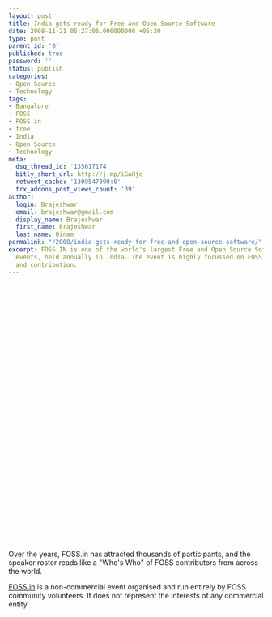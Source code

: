 ```yaml
---
layout: post
title: India gets ready for Free and Open Source Software
date: 2008-11-21 05:27:06.000000000 +05:30
type: post
parent_id: '0'
published: true
password: ''
status: publish
categories:
- Open Source
- Technology
tags:
- Bangalore
- FOSS
- FOSS.in
- free
- India
- Open Source
- Technology
meta:
  dsq_thread_id: '135617174'
  bitly_short_url: http://j.mp/iGAHjc
  retweet_cache: '1309547090:0'
  trx_addons_post_views_count: '39'
author:
  login: Brajeshwar
  email: brajeshwar@gmail.com
  display_name: Brajeshwar
  first_name: Brajeshwar
  last_name: Oinam
permalink: "/2008/india-gets-ready-for-free-and-open-source-software/"
excerpt: FOSS.IN is one of the world's largest Free and Open Source Software (FOSS)
  events, held annually in India. The event is highly focussed on FOSS development
  and contribution.
---
```

<p><object width="640" height="525"><param name="movie" value="http://www.youtube.com/v/sfx8upiFlbY&hl=en&fs=1&ap=%2526fmt%3D18&rel=0&border=1" /><param name="allowFullScreen" value="true" /><param name="allowscriptaccess" value="always" /><embed src="http://www.youtube.com/v/sfx8upiFlbY&hl=en&fs=1&ap=%2526fmt%3D18&rel=0&border=1" type="application/x-shockwave-flash" allowscriptaccess="always" allowfullscreen="true" width="640" height="525"></embed></object>Over the years, FOSS.in has attracted thousands of participants, and the speaker roster reads like a "Who's Who" of FOSS contributors from across the world.</p>
<p><a href="http://foss.in/">FOSS.in</a> is a non-commercial event organised and run entirely by FOSS community volunteers. It does not represent the interests of any commercial entity.</p>
